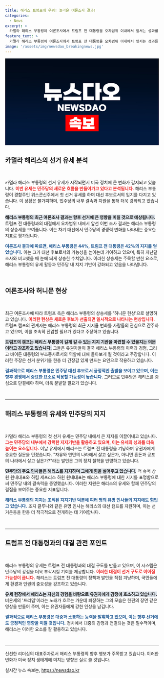 ```yaml
---
title: 해리스 트럼프에 우위! 놀라운 여론조사 결과!
categories:
  - News
excerpt: >
  카멀라 해리스 부통령이 여론조사에서 트럼프 전 대통령을 오차범위 이내에서 앞서는 성과를 올렸다. 바이든의 사퇴 후 급부상한 해리스의 가능성과 지지세가 주목받는 가운데, 트럼프 측은 이를 일축하며 경계심을 내비쳤다.
feature_text: >
  카멀라 해리스 부통령이 여론조사에서 트럼프 전 대통령을 오차범위 이내에서 앞서는 성과를 올렸다. 바이든의 사퇴 후 급부상한 해리스의 가능성과 지지세가 주목받는 가운데, 트럼프 측은 이를 일축하며 경계심을 내비쳤다.
image: '/assets/img/newsdao_breakingnews.jpg'
---
```


<p><img src="/assets/img/newsdao_breakingnews.jpg" alt="bookingtag 속보" /></p>

<h2 data-ke-size="size26">카멀라 해리스의 선거 유세 분석</h2>

<p data-ke-size="size16">&nbsp;</p>

<p>카멀라 해리스 부통령의 선거 유세가 시작되면서 미국 정치에 큰 변화가 감지되고 있습니다. <b><span style="color: #ee2323;">이번 유세는 민주당의 새로운 흐름을 만들어가고 있다고 분석됩니다.</span></b> 해리스 부통령이 경합주인 위스콘신주에서 첫 선거 유세를 하며 대선 후보로서의 입지를 다지고 있습니다. 이 상황은 불가피하며, 민주당의 내부 결속과 지원을 통해 더욱 강화되고 있습니다.</p>

<p><b><span style="background-color: #21538527;">해리스 부통령의 최근 여론조사 결과는 향후 선거에 큰 영향을 미칠 것으로 예상됩니다.</span></b> 트럼프 전 대통령과의 대결에서 오차범위 내에서 앞선 이번 조사 결과는 해리스 부통령의 상승세를 보여줍니다. 이는 차기 대선에서 민주당의 경쟁력 변화를 나타내는 중요한 지표로 평가됩니다.</p>

<p><b><span style="color: #1a5490;">여론조사 결과에 따르면, 해리스 부통령은 44%, 트럼프 전 대통령은 42%의 지지를 얻었습니다.</span></b> 이는 그가 대선 후보로서의 가능성을 높이는데 기여하고 있으며, 특히 지난달 조사와 비교했을 때 눈에 띄게 상승한 수치입니다. 이러한 상승세는 주목할 만한 요소로, 해리스 부통령의 유세 활동과 민주당 내 지지 기반이 강화되고 있음을 나타냅니다.</p>

<p data-ke-size="size16">&nbsp;</p>

<h2 data-ke-size="size26">여론조사와 허니문 현상</h2>

<p data-ke-size="size16">&nbsp;</p>

<p>최근 여론조사에 따라 트럼프 측은 해리스 부통령의 상승세를 '허니문 현상'으로 설명하고 있습니다. <b><span style="color: #ee2323;">이러한 현상은 새로운 후보가 선출되면 일시적으로 나타나는 현상입니다.</span></b> 트럼프 캠프의 관계자는 해리스 부통령의 최근 지지율 변화를 사람들의 관심으로 간주하고 있으며, 이를 조속히 진압할 필요가 있다고 주장하고 있습니다.</p>

<p><b><span style="background-color: #21538527;">트럼프의 캠프는 해리스 부통령이 길게 갈 수 있는 지지 기반을 마련할 수 있을지는 의문이라고 강조하고 있습니다.</span></b> 그들은 유권자들이 결국 해리스 부통령의 이력과 경험, 그리고 바이든 대통령의 부조종사로서의 역할에 대해 돌아보게 될 것이라고 주장합니다. 이러한 주장은 선거 분위기를 한층 더 긴장감 있게 만드는 요인으로 작용하고 있습니다.</p>

<p><b><span style="color: #1a5490;">결과적으로 해리스 부통령은 민주당 대선 후보로서 긍정적인 출발을 보이고 있으며, 이는 향후 경쟁에서 중요한 요소로 작용할 가능성이 높습니다.</span></b> 그러므로 민주당은 해리스를 중심으로 단결해야 하며, 더욱 분발할 필요가 있습니다.</p>

<p data-ke-size="size16">&nbsp;</p>

<hr>

<h2 data-ke-size="size26">해리스 부통령의 유세와 민주당의 지지</h2>

<p data-ke-size="size16">&nbsp;</p>

<p>카멀라 해리스 부통령의 첫 선거 유세는 민주당 내에서 큰 지지를 이끌어내고 있습니다. <b><span style="color: #ee2323;">그는 민주당의 내부에서 강력한 지지기반을 활용하고 있으며, 이는 유세의 성과를 더욱 높이는 요소입니다.</span></b> 이날 유세에서 해리스는 트럼프 전 대통령을 겨냥하며 유권자에게 중요한 질문을 던졌습니다. "자유와 연민의 나라에서 살고 싶은가, 아니면 혼돈과 공포의 나라에서 살고 싶은가?"라는 발언은 그의 정치 철학을 반영하고 있습니다.</p>

<p><b><span style="background-color: #21538527;">민주당의 주요 인사들은 해리스를 지지하며 그에게 힘을 실어주고 있습니다.</span></b> 척 슈머 상원 원내대표와 하킴 제프리스 하원 원내대표는 해리스 부통령에 대한 지지를 표명함으로써 민주당 내의 결속력을 증명했습니다. 이러한 지원은 해리스의 유세와 함께 민주당의 결집을 보여주는 중요한 지표입니다.</p>

<p><b><span style="color: #1a5490;">해리스 부통령의 지지는 조직된 지지기반 덕분에 여러 명의 유명 인사들의 지지에도 힘입고 있습니다.</span></b> 조지 클루니와 같은 유명 인사는 해리스의 대선 캠프를 지원하며, 이는 선거운동을 한층 더 적극적으로 전개하는 데 기여합니다.</p>

<p data-ke-size="size16">&nbsp;</p>

<hr>

<h2 data-ke-size="size26">트럼프 전 대통령과의 대결 관전 포인트</h2>

<p data-ke-size="size16">&nbsp;</p>

<p>해리스 부통령의 유세는 트럼프 전 대통령과의 대결 구도를 만들고 있으며, 이 시스템은 민주당의 강점을 더욱 부각시킬 기회를 제공합니다. <b><span style="color: #ee2323;">이러한 대결이 선거 구도로 이어질 가능성이 큽니다.</span></b> 해리스는 트럼프 전 대통령의 정책과 발언을 직접 겨냥하며, 국민들에게 환경과 인권의 중요성을 강조하고 있습니다.</p>

<p><b><span style="background-color: #21538527;">유세 현장에서 해리스는 자신의 경험을 바탕으로 유권자에게 감정에 호소하고 있습니다.</span></b> 비욘세의 '프리덤'이라는 노래가 흐르는 가운데 퇴장하는 그의 모습은 한편의 장면 같은 영상을 만들어 주며, 이는 유권자들에게 강한 인상을 남깁니다.</p>

<p><b><span style="color: #1a5490;">결과적으로 해리스 부통령은 대중과 소통하는 능력을 발휘하고 있으며, 이는 향후 선거에도 긍정적인 영향을 미칠 것입니다.</span></b> 정치에서 대중의 감정과 연결되는 것은 필수적이며, 해리스는 이러한 요소를 잘 활용하고 있습니다.</p>

<p data-ke-size="size16">&nbsp;</p>

<hr>

<p>신선한 리더십의 대표주자로서 해리스 부통령의 향후 행보가 주목받고 있습니다. 이러한 변화가 미국 정치 생태계에 미치는 영향은 실로 클 것입니다. </p>
실시간 뉴스 속보는, <a href="https://newsdao.kr" rel="dofollow">https://newsdao.kr</a>


